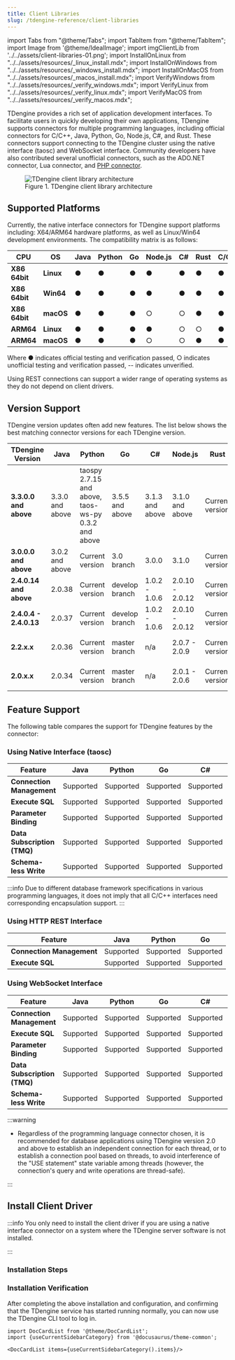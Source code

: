 ```yaml
---
title: Client Libraries
slug: /tdengine-reference/client-libraries
---
```


import Tabs from "@theme/Tabs";
import TabItem from "@theme/TabItem";
import Image from '@theme/IdealImage';
import imgClientLib from '../../assets/client-libraries-01.png';
import InstallOnLinux from "../../assets/resources/_linux_install.mdx";
import InstallOnWindows from "../../assets/resources/_windows_install.mdx";
import InstallOnMacOS from "../../assets/resources/_macos_install.mdx";
import VerifyWindows from "../../assets/resources/_verify_windows.mdx";
import VerifyLinux from "../../assets/resources/_verify_linux.mdx";
import VerifyMacOS from "../../assets/resources/_verify_macos.mdx";

TDengine provides a rich set of application development interfaces. To facilitate users in quickly developing their own applications, TDengine supports connectors for multiple programming languages, including official connectors for C/C++, Java, Python, Go, Node.js, C#, and Rust. These connectors support connecting to the TDengine cluster using the native interface (taosc) and WebSocket interface. Community developers have also contributed several unofficial connectors, such as the ADO.NET connector, Lua connector, and [PHP connector](https://github.com/Yurunsoft/php-tdengine).

<figure>
<Image img={imgClientLib} alt="TDengine client library architecture"/>
<figcaption>Figure 1. TDengine client library architecture</figcaption>
</figure>

## Supported Platforms

Currently, the native interface connectors for TDengine support platforms including: X64/ARM64 hardware platforms, as well as Linux/Win64 development environments. The compatibility matrix is as follows:

| **CPU**       | **OS**    | **Java** | **Python** | **Go** | **Node.js** | **C#** | **Rust** | C/C++ |
| ------------- | --------- | -------- | ---------- | ------ | ----------- | ------ | -------- | ----- |
| **X86 64bit** | **Linux** | ●        | ●          | ●      | ●           | ●      | ●        | ●     |
| **X86 64bit** | **Win64** | ●        | ●          | ●      | ●           | ●      | ●        | ●     |
| **X86 64bit** | **macOS** | ●        | ●          | ●      | ○           | ○      | ●        | ●     |
| **ARM64**     | **Linux** | ●        | ●          | ●      | ●           | ○      | ○        | ●     |
| **ARM64**     | **macOS** | ●        | ●          | ●      | ○           | ○      | ●        | ●     |

Where ● indicates official testing and verification passed, ○ indicates unofficial testing and verification passed, -- indicates unverified.

Using REST connections can support a wider range of operating systems as they do not depend on client drivers.

## Version Support

TDengine version updates often add new features. The list below shows the best matching connector versions for each TDengine version.

| **TDengine Version**   | **Java**    | **Python**                                  | **Go**       | **C#**        | **Node.js**     | **Rust** | **C/C++**            |
| ---------------------- | ----------- | ------------------------------------------- | ------------ | ------------- | --------------- | -------- | -------------------- |
| **3.3.0.0 and above**  | 3.3.0 and above | taospy 2.7.15 and above, taos-ws-py 0.3.2 and above | 3.5.5 and above  | 3.1.3 and above   | 3.1.0 and above     | Current version | Same as TDengine version |
| **3.0.0.0 and above**  | 3.0.2 and above   | Current version                            | 3.0 branch     | 3.0.0         | 3.1.0           | Current version | Same as TDengine version |
| **2.4.0.14 and above** | 2.0.38      | Current version                            | develop branch | 1.0.2 - 1.0.6 | 2.0.10 - 2.0.12 | Current version | Same as TDengine version |
| **2.4.0.4 - 2.4.0.13** | 2.0.37      | Current version                            | develop branch | 1.0.2 - 1.0.6 | 2.0.10 - 2.0.12 | Current version | Same as TDengine version |
| **2.2.x.x**            | 2.0.36      | Current version                            | master branch  | n/a           | 2.0.7 - 2.0.9   | Current version | Same as TDengine version |
| **2.0.x.x**            | 2.0.34      | Current version                            | master branch  | n/a           | 2.0.1 - 2.0.6   | Current version | Same as TDengine version |

## Feature Support

The following table compares the support for TDengine features by the connector:

### Using Native Interface (taosc)

| **Feature**          | **Java** | **Python** | **Go** | **C#** | **Rust** | **C/C++** |
| -------------------- | -------- | ---------- | ------ | ------ | -------- | --------- |
| **Connection Management** | Supported | Supported | Supported | Supported | Supported | Supported |
| **Execute SQL**      | Supported | Supported | Supported | Supported | Supported | Supported |
| **Parameter Binding**| Supported | Supported | Supported | Supported | Supported | Supported |
| **Data Subscription (TMQ)** | Supported | Supported | Supported | Supported | Supported | Supported |
| **Schema-less Write**| Supported | Supported | Supported | Supported | Supported | Supported |

:::info
Due to different database framework specifications in various programming languages, it does not imply that all C/C++ interfaces need corresponding encapsulation support.
:::

### Using HTTP REST Interface

| **Feature**          | **Java** | **Python** | **Go** |
| -------------------- | -------- | ---------- | ------ |
| **Connection Management** | Supported | Supported | Supported |
| **Execute SQL**      | Supported | Supported | Supported |

### Using WebSocket Interface

| **Feature**          | **Java** | **Python** | **Go** | **C#** | **Node.js** | **Rust** | **C/C++** |
| -------------------- | -------- | ---------- | ------ | ------ | ----------- | -------- | --------- |
| **Connection Management** | Supported | Supported | Supported | Supported | Supported | Supported | Supported |
| **Execute SQL**      | Supported | Supported | Supported | Supported | Supported | Supported | Supported |
| **Parameter Binding**| Supported | Supported | Supported | Supported | Supported | Supported | Supported |
| **Data Subscription (TMQ)** | Supported | Supported | Supported | Supported | Supported | Supported | Supported |
| **Schema-less Write**| Supported | Supported | Supported | Supported | Supported | Supported | Supported |

:::warning

- Regardless of the programming language connector chosen, it is recommended for database applications using TDengine version 2.0 and above to establish an independent connection for each thread, or to establish a connection pool based on threads, to avoid interference of the "USE statement" state variable among threads (however, the connection's query and write operations are thread-safe).

:::

## Install Client Driver

:::info
You only need to install the client driver if you are using a native interface connector on a system where the TDengine server software is not installed.

:::

### Installation Steps

<Tabs defaultValue="linux" groupId="os">
  <TabItem value="linux" label="Linux">
    <InstallOnLinux />
  </TabItem>
  <TabItem value="windows" label="Windows">
    <InstallOnWindows />
  </TabItem>
  <TabItem value="macos" label="MacOS">
    <InstallOnMacOS />
  </TabItem>
</Tabs>

### Installation Verification

After completing the above installation and configuration, and confirming that the TDengine service has started running normally, you can now use the TDengine CLI tool to log in.

<Tabs defaultValue="linux" groupId="os">
  <TabItem value="linux" label="Linux">
    <VerifyLinux />
  </TabItem>
  <TabItem value="windows" label="Windows">
    <VerifyWindows />
  </TabItem>
  <TabItem value="macos" label="MacOS">
    <VerifyMacOS />
  </TabItem>
</Tabs>

```mdx-code-block
import DocCardList from '@theme/DocCardList';
import {useCurrentSidebarCategory} from '@docusaurus/theme-common';

<DocCardList items={useCurrentSidebarCategory().items}/>
```
